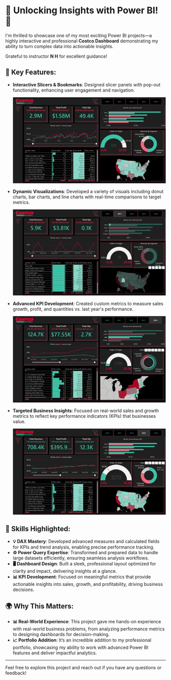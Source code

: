 # 🚀 Unlocking Insights with Power BI! 🚀

I'm thrilled to showcase one of my most exciting Power BI projects—a highly interactive and professional **Costco Dashboard** demonstrating my ability to turn complex data into actionable insights.

Grateful to instructor **N H** for excellent guidance!

## 🌟 Key Features:

- **Interactive Slicers & Bookmarks**: Designed slicer panels with pop-out functionality, enhancing user engagement and navigation.

  ![Interactive Slicers](images/Costco_1.jpeg)

- **Dynamic Visualizations**: Developed a variety of visuals including donut charts, bar charts, and line charts with real-time comparisons to target metrics.

  ![Dynamic Visualizations](images/Costco_2.jpeg)

- **Advanced KPI Development**: Created custom metrics to measure sales growth, profit, and quantities vs. last year's performance.

  ![Advanced KPI](images/Costco_3.jpeg)

- **Targeted Business Insights**: Focused on real-world sales and growth metrics to reflect key performance indicators (KPIs) that businesses value.

  ![Targeted Insights](images/Costco_4.jpeg)

## 🎯 Skills Highlighted:

- **💡 DAX Mastery**: Developed advanced measures and calculated fields for KPIs and trend analysis, enabling precise performance tracking.
- **⚙️ Power Query Expertise**: Transformed and prepared data to handle large datasets efficiently, ensuring seamless analysis workflows.
- **🖥️ Dashboard Design**: Built a sleek, professional layout optimized for clarity and impact, delivering insights at a glance.
- **📊 KPI Development**: Focused on meaningful metrics that provide actionable insights into sales, growth, and profitability, driving business decisions.

## 🌍 Why This Matters:

- **📊 Real-World Experience**: This project gave me hands-on experience with real-world business problems, from analyzing performance metrics to designing dashboards for decision-making.
- **📈 Portfolio Addition**: It’s an incredible addition to my professional portfolio, showcasing my ability to work with advanced Power BI features and deliver impactful analytics.

---

Feel free to explore this project and reach out if you have any questions or feedback!

